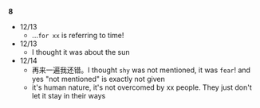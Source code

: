 **8**

- 12/13
	- ...`for xx` is referring to time!
- 12/13
	- I thought it was about the sun
- 12/14
	- 再来一遍我还错。I thought `shy` was not mentioned, it was `fear`! and yes "not mentioned" is exactly not given
	- it's human nature, it's not overcomed by xx people. They just don't let it stay in their ways